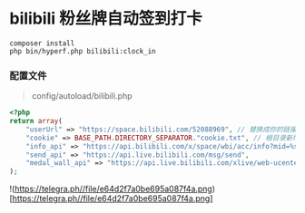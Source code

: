# bilibili 粉丝牌自动签到打卡
```shell
composer install
php bin/hyperf.php bilibili:clock_in
```

### 配置文件
> config/autoload/bilibili.php

```php
<?php
return array(
    "userUrl" => "https://space.bilibili.com/52088969", // 替换成你的链接
    "cookie" => BASE_PATH.DIRECTORY_SEPARATOR."cookie.txt", // 根目录新增cookie.txt 内容不要带cookie:
    "info_api" => "https://api.bilibili.com/x/space/wbi/acc/info?mid=%s",
    "send_api" => "https://api.live.bilibili.com/msg/send",
    "medal_wall_api" => "https://api.live.bilibili.com/xlive/web-ucenter/user/MedalWall?target_id=%s"
);
```
!(https://telegra.ph//file/e64d2f7a0be695a087f4a.png)[https://telegra.ph//file/e64d2f7a0be695a087f4a.png]
